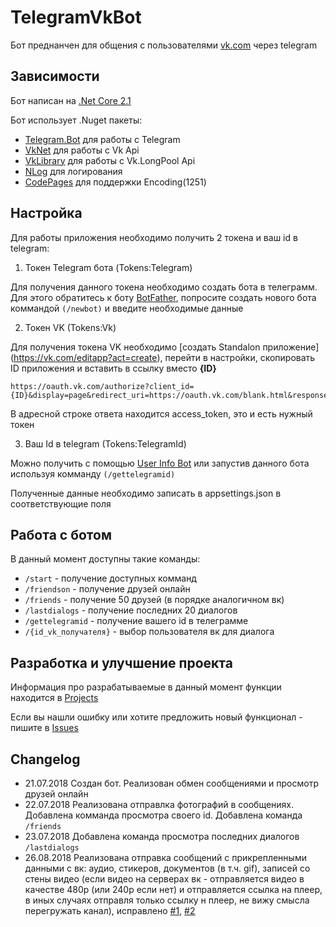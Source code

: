 # TelegramVkBot
Бот преднанчен для общения с пользователями [vk.com](vk.com) через telegram

## Зависимости
Бот написан на [.Net Core 2.1](https://www.microsoft.com/net/download/dotnet-core/2.1)

Бот использует .Nuget пакеты:
- [Telegram.Bot](https://github.com/TelegramBots/telegram.bot) для работы с Telegram
- [VkNet](https://github.com/vknet/vk) для работы с Vk Api
- [VkLibrary](https://github.com/worldbeater/VkLibrary) для работы с Vk.LongPool Api
- [NLog](https://github.com/NLog/NLog) для логирования
- [CodePages](https://www.nuget.org/packages/System.Text.Encoding.CodePages/) для поддержки Encoding(1251)

## Настройка
Для работы приложения необходимо получить 2 токена и ваш id в telegram:
1. Токен Telegram бота (Tokens:Telegram)

Для получения данного токена необходимо создать бота в телеграмм. Для этого обратитесь к боту [BotFather](https://telegram.me/botfather), попросите создать нового бота коммандой `(/newbot)` и введите необходимые данные

2. Токен VK (Tokens:Vk)

  Для получения токена VK необходимо [создать Standalon приложение] (https://vk.com/editapp?act=create), перейти в настройки, скопировать ID приложения и вставить в ссылку вместо **{ID}**
  ```
  https://oauth.vk.com/authorize?client_id={ID}&display=page&redirect_uri=https://oauth.vk.com/blank.html&response_type=token&v=5.65&scope=offline,messages,video,photos,docs,friends
  ```
  В адресной строке ответа находится access_token, это и есть нужный токен

3. Ваш Id в telegram (Tokens:TelegramId)

  Можно получить с помощью [User Info Bot](https://telegram.me/userinfobot) или запустив данного бота используя комманду `(/gettelegramid)`


Полученные данные необходимо записать в appsettings.json в соответствующие поля

## Работа с ботом

В данный момент доступны такие команды: 
- `/start` - получение доступных комманд
- `/friendson` - получение друзей онлайн
- `/friends` - получение 50 друзей (в порядке аналогичном вк) 
- `/lastdialogs` - получение последних 20 диалогов
- `/gettelegramid` - получение вашего id в телеграмме
- `/{id_vk_получателя}` - выбор пользователя вк для диалога


## Разработка и улучшение проекта
Информация про разрабатываемые в данный момент функции находится в [Projects](https://github.com/evgenles/TelegramVkBot/projects/1)

Если вы нашли ошибку или хотите предложить новый функционал - пишите в [Issues](https://github.com/evgenles/TelegramVkBot/issues/new)

## Changelog
- 21.07.2018 Создан бот. Реализован обмен сообщениями и просмотр друзей онлайн
- 22.07.2018 Реализована отправлка фотографий в сообщениях. Добавлена комманда просмотра своего id. Добавлена команда `/friends`
- 23.07.2018 Добавлена команда просмотра последних диалогов `/lastdialogs`
- 26.08.2018 Реализована отправка сообщений с прикрепленными данными с вк: аудио, стикеров, документов (в т.ч. gif), записей со стены  видео (если видео на серверах вк - отправляется видео в качестве 480р (или 240р если нет) и отправляется ссылка на плеер, в иных случаях отправля только ссылку н плеер, не вижу смысла перегружать канал), исправлено [#1](https://github.com/evgenles/TelegramVkBot/issues/1#issuecomment-416071738), [#2](https://github.com/evgenles/TelegramVkBot/issues/2#issuecomment-416071800)
